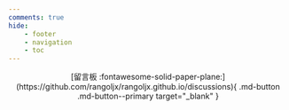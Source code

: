 ```yaml
---
comments: true
hide:
    - footer
    - navigation
    - toc
---
```


<center>[留言板 :fontawesome-solid-paper-plane:](https://github.com/rangoljx/rangoljx.github.io/discussions){ .md-button .md-button--primary target="_blank" }</center>